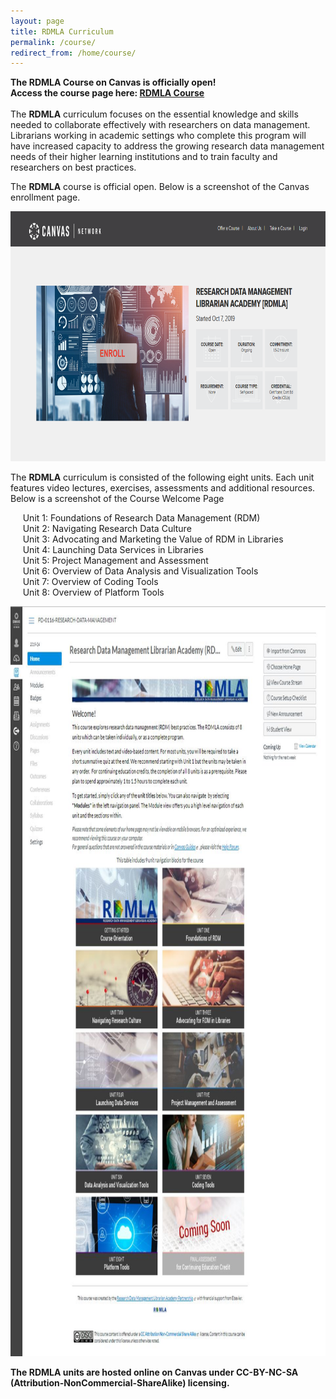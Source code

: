 ```yaml
---
layout: page
title: RDMLA Curriculum
permalink: /course/
redirect_from: /home/course/
---
```


**The RDMLA Course on Canvas is officially open!** <br>
**Access the course page here: <a href="https://www.canvas.net/browse/simmonsu/courses/research-data-management">RDMLA Course</a>**
<br>
<br>
The **RDMLA** curriculum focuses on the essential knowledge and skills needed to collaborate effectively with researchers on data management. Librarians working in academic settings who complete this program will have increased capacity to address the growing research data management needs of their higher learning institutions and to train faculty and researchers on best practices.
<br>


The **RDMLA** course is official open. Below is a screenshot of the Canvas enrollment page.
                                                                                                  
<img src="images/display_images/enrollment.jpg" alt="Canvas Course" style="width:800px;height:400px;"> <br>

The **RDMLA** curriculum is consisted of the following eight units. Each unit features video lectures, exercises, assessments and additional resources. Below is a screenshot of the Course Welcome Page<br>

&nbsp;&nbsp;&nbsp;&nbsp;&nbsp;Unit 1: Foundations of Research Data Management (RDM) <br>
&nbsp;&nbsp;&nbsp;&nbsp;&nbsp;Unit 2: Navigating Research Data Culture <br>
&nbsp;&nbsp;&nbsp;&nbsp;&nbsp;Unit 3: Advocating and Marketing the Value of RDM in Libraries <br>
&nbsp;&nbsp;&nbsp;&nbsp;&nbsp;Unit 4: Launching Data Services in Libraries <br>
&nbsp;&nbsp;&nbsp;&nbsp;&nbsp;Unit 5: Project Management and Assessment <br>
&nbsp;&nbsp;&nbsp;&nbsp;&nbsp;Unit 6: Overview of Data Analysis and Visualization Tools <br>
&nbsp;&nbsp;&nbsp;&nbsp;&nbsp;Unit 7: Overview of Coding Tools <br>
&nbsp;&nbsp;&nbsp;&nbsp;&nbsp;Unit 8: Overview of Platform Tools <br>

<img src="/images/Homepage.JPG" alt="Units" style="width:800px; height:1200px"> <br>


**The RDMLA units are hosted online on Canvas under CC-BY-NC-SA (Attribution-NonCommercial-ShareAlike) licensing.**

    
